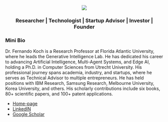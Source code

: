 
<center>
<img src="http://www.fernandokoch.me/images/fkoch-banner.png">

### Researcher | Technologist | Startup Advisor | Investor | Founder

</center>

### Mini Bio

Dr. Fernando Koch is a Research Professor at Florida Atlantic University, where he leads the Generative Intelligence Lab.  He has dedicated his career to advancing Artificial Intelligence, Multi-Agent Systems, and Edge AI, holding a Ph.D. in Computer Sciences from Utrecht University. His professional journey spans academia, industry, and startups, where he serves as Technical Advisor to multiple entrepreneurs. He has held positions with IBM Research, Samsung Research, Melbourne University, Korea University, and others.  His scholarly contributions include  six books, 80+ scientific papers, and 100+ patent applications.


* [Home-page](http://fernandokoch.me/)
* [LinkedIN](https://www.linkedin.com/in/fkoch/)
* [Google Scholar](https://scholar.google.com/citations?user=-jD2UDsAAAAJ&hl=en&oi=ao)